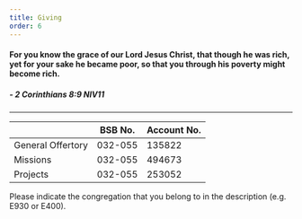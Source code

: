 ```yaml
---
title: Giving 
order: 6
---
```


#### For you know the grace of our Lord Jesus Christ, that though he was rich, yet for your sake he became poor, so that you through his poverty might become rich. 

##### - 2 Corinthians 8:9 NIV11

---

|  | BSB No. | Account No. |
| ----------- | ----------- | ----------- |
| General Offertory | 032-055 | 135822 |
| Missions | 032-055 |494673 |
| Projects | 032-055 | 253052|


Please indicate the congregation that you belong to in the description (e.g. E930 or E400).
